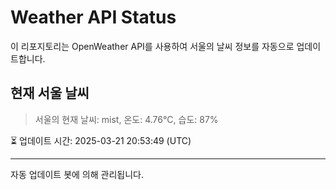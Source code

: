 
# Weather API Status

이 리포지토리는 OpenWeather API를 사용하여 서울의 날씨 정보를 자동으로 업데이트합니다.

## 현재 서울 날씨
> 서울의 현재 날씨: mist, 온도: 4.76°C, 습도: 87%

⏳ 업데이트 시간: 2025-03-21 20:53:49 (UTC)

---
자동 업데이트 봇에 의해 관리됩니다.
